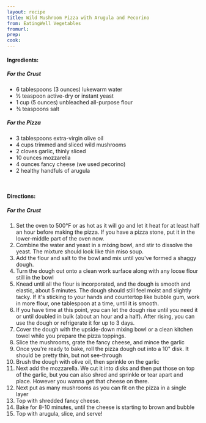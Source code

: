 ```yaml
---
layout: recipe
title: Wild Mushroom Pizza with Arugula and Pecorino
from: EatingWell Vegetables
fromurl: 
prep: 
cook: 
---
```


#### Ingredients:

##### For the Crust

* 6 tablespoons (3 ounces) lukewarm water
* ½ teaspoon active-dry or instant yeast
* 1 cup (5 ounces) unbleached all-purpose flour
* ¾ teaspoons salt 

##### For the Pizza

* 3 tablespoons extra-virgin olive oil
* 4 cups trimmed and sliced wild mushrooms
* 2 cloves garlic, thinly sliced
* 10 ounces mozzarella
* 4 ounces fancy cheese (we used pecorino)
* 2 healthy handfuls of arugula

<br>

#### Directions:

##### For the Crust

1. Set the oven to 500°F or as hot as it will go and let it heat for at least half an hour before making the pizza. If you have a pizza stone, put it in the lower-middle part of the oven now. 
2. Combine the water and yeast in a mixing bowl, and stir to dissolve the yeast. The mixture should look like thin miso soup. 
3. Add the flour and salt to the bowl and mix until you've formed a shaggy dough. 
4. Turn the dough out onto a clean work surface along with any loose flour still in the bowl
5. Knead until all the flour is incorporated, and the dough is smooth and elastic, about 5 minutes. The dough should still feel moist and slightly tacky. If it's sticking to your hands and countertop like bubble gum, work in more flour, one tablespoon at a time, until it is smooth. 
6. If you have time at this point, you can let the dough rise until you need it or until doubled in bulk (about an hour and a half). After rising, you can use the dough or refrigerate it for up to 3 days.
7. Cover the dough with the upside-down mixing bowl or a clean kitchen towel while you prepare the pizza toppings. 
8. Slice the mushrooms, grate the fancy cheese, and mince the garlic
9. Once you're ready to bake, roll the pizza dough out into a 10" disk. It should be pretty thin, but not see-through
10. Brush the dough with olive oil, then sprinkle on the garlic
11. Next add the mozzarella. We cut it into disks and then put those on top of the garlic, but you can also shred and sprinkle or tear apart and place. However you wanna get that cheese on there.
12. Next put as many mushrooms as you can fit on the pizza in a single layer
13. Top with shredded fancy cheese.
14. Bake for 8-10 minutes, until the cheese is starting to brown and bubble
15. Top with arugula, slice, and serve!
